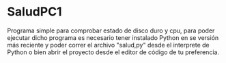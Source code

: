 # SaludPC1
Programa simple para comprobar estado de disco duro y cpu, para poder ejecutar dicho programa es necesario tener instalado Python en se versión más reciente y poder correr el archivo "salud,py" desde el interprete de Python o bien abrir el proyecto desde el editor de código de tu preferencia.
